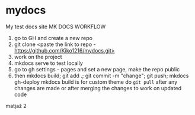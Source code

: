 # mydocs
My test docs site
MK DOCS WORKFLOW

1. go to GH and create a new repo
2. git clone <paste the link to repo - https://github.com/Kiko1216/mydocs.git>
3. work on the project
4. mkdocs serve to test locally
5. go to gh settings - pages and set a new page, make the repo public
6. then mkdocs build; git add .; git commit -m "change"; git push; mkdocs gh-deploy
mkdocs build is for custom theme
do `git pull` after any changes are made or after merging the changes to work on updated code

matjaž 2